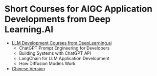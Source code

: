 
# Short Courses for AIGC Application Developments from Deep Learning.AI

- [LLM Development Courses from DeepLearning.ai](https://learn.deeplearning.ai/)
  - ChatGPT Prompt Engineering for Developers
  - Building Systems with ChatGPT API
  - LangChain for LLM Application Development
  - How Diffusion Models Work
- [Chinese Version](https://github.com/datawhalechina/prompt-engineering-for-developers)